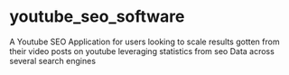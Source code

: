 # youtube_seo_software
A Youtube SEO Application for users looking to scale results gotten from their video posts on youtube leveraging statistics from seo Data across several search engines
